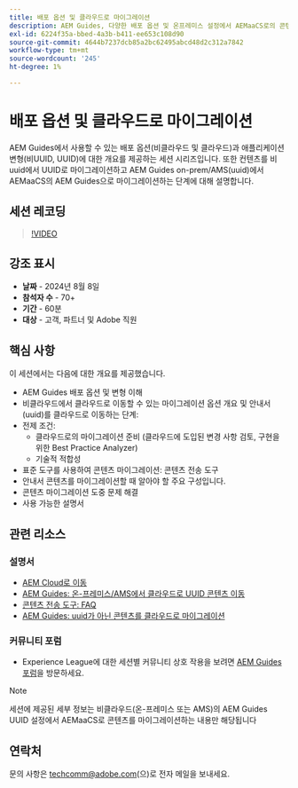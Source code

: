 ```yaml
---
title: 배포 옵션 및 클라우드로 마이그레이션
description: AEM Guides, 다양한 배포 옵션 및 온프레미스 설정에서 AEMaaCS로의 콘텐츠 마이그레이션
exl-id: 6224f35a-bbed-4a3b-b411-ee653c108d90
source-git-commit: 4644b7237dcb85a2bc62495abcd48d2c312a7842
workflow-type: tm+mt
source-wordcount: '245'
ht-degree: 1%

---
```


# 배포 옵션 및 클라우드로 마이그레이션

AEM Guides에서 사용할 수 있는 배포 옵션(비클라우드 및 클라우드)과 애플리케이션 변형(비UUID, UUID)에 대한 개요를 제공하는 세션 시리즈입니다.
또한 컨텐츠를 비uuid에서 UUID로 마이그레이션하고 AEM Guides on-prem/AMS(uuid)에서 AEMaaCS의 AEM Guides으로 마이그레이션하는 단계에 대해 설명합니다.



## 세션 레코딩

>[!VIDEO](https://video.tv.adobe.com/v/3432624/content-migration-uuid-migration?quality=12&learn=on)



## 강조 표시

- **날짜** - 2024년 8월 8일
- **참석자 수** - 70+
- **기간** - 60분
- **대상** - 고객, 파트너 및 Adobe 직원


## 핵심 사항

이 세션에서는 다음에 대한 개요를 제공했습니다.
- AEM Guides 배포 옵션 및 변형 이해
- 비클라우드에서 클라우드로 이동할 수 있는 마이그레이션 옵션 개요
및 안내서(uuid)를 클라우드로 이동하는 단계:
- 전제 조건:
   - 클라우드로의 마이그레이션 준비 (클라우드에 도입된 변경 사항 검토, 구현을 위한 Best Practice Analyzer)
   - 기술적 적합성
- 표준 도구를 사용하여 콘텐츠 마이그레이션: 콘텐츠 전송 도구
- 안내서 콘텐츠를 마이그레이션할 때 알아야 할 주요 구성입니다.
- 콘텐츠 마이그레이션 도중 문제 해결
- 사용 가능한 설명서



## 관련 리소스

### 설명서

- [AEM Cloud로 이동](https://experienceleague.adobe.com/ko/docs/experience-manager-cloud-service/content/migration-journey/getting-started)
- [AEM Guides: 온-프레미스/AMS에서 클라우드로 UUID 콘텐츠 이동](../../cs-install-guide/migrate-on-premise-content-cloud.md)
- [콘텐츠 전송 도구: FAQ](https://experienceleague.adobe.com/ko/docs/experience-manager-learn/cloud-service/migration/moving-to-aem-as-a-cloud-service/content-migration/faq)
- [AEM Guides: uuid가 아닌 콘텐츠를 클라우드로 마이그레이션](../../install-guide/migrate-uuid-non-uuid.md)

### 커뮤니티 포럼

- Experience League에 대한 세션별 커뮤니티 상호 작용을 보려면 [AEM Guides 포럼](https://experienceleaguecommunities.adobe.com/t5/experience-manager-guides/bd-p/xml-documentation-discussions?profile.language=ko)을 방문하세요.


>[!NOTE]
>
> 세션에 제공된 세부 정보는 비클라우드(온-프레미스 또는 AMS)의 AEM Guides UUID 설정에서 AEMaaCS로 콘텐츠를 마이그레이션하는 내용만 해당됩니다



## 연락처

문의 사항은 <techcomm@adobe.com>(으)로 전자 메일을 보내세요.
